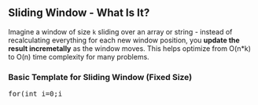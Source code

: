 ## Sliding Window - What Is It?
Imagine a window of size `k` sliding over an array or string - instead of recalculating everything for each new window position, you <b>update the result incremetally</b> as the window moves. This helps optimize from O(n*k) to O(n) time complexity for many problems.

### Basic Template for Sliding Window (Fixed Size)

<pre>
for(int i=0;i<n;i++){
    // Add new element (right end of window)
    // Remove old element (left end of window, when window size greater than k)
    // Process current window
}

</pre>